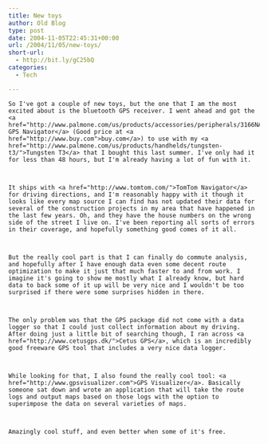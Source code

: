 ```yaml
---
title: New toys
author: Old Blog
type: post
date: 2004-11-05T22:45:31+00:00
url: /2004/11/05/new-toys/
short-url:
  - http://bit.ly/gC25bQ
categories:
  - Tech

---
```

<div class='microid-http+http:sha1:0fe1caaafb364dfd3231df08c2a63cce27d0eddc'>
  
    So I've got a couple of new toys, but the one that I am the most excited about is the bluetooth GPS receiver. I went ahead and got the <a href="http://www.palmone.com/us/products/accessories/peripherals/3166NA.html">PalmOne GPS Navigator</a> (Good price at <a href="http://www.buy.com">buy.com</a>) to use with my <a href="http://www.palmone.com/us/products/handhelds/tungsten-t3/">Tungsten T3</a> that I bought this last summer. I've only had it for less than 48 hours, but I'm already having a lot of fun with it.
  
  
  
    It ships with <a href="http://www.tomtom.com/">TomTom Navigator</a> for driving directions, and I'm reasonably happy with it though it looks like every map source I can find has not updated their data for several of the construction projects in my area that have happened in the last few years. Oh, and they have the house numbers on the wrong side of the street I live on. I've been reporting all sorts of errors in their coverage, and hopefully something good comes of it all.
  
  
  
    But the really cool part is that I can finally do commute analysis, and hopefully after I have enough data even some decent route optimization to make it just that much faster to and from work. I imagine it's going to show me mostly what I already know, but hard data to back some of it up will be very nice and I wouldn't be too surprised if there were some surprises hidden in there.
  
  
  
    The only problem was that the GPS package did not come with a data logger so that I could just collect information about my driving. After doing just a little bit of searching though, I ran across <a href="http://www.cetusgps.dk/">Cetus GPS</a>, which is an incredibly good freeware GPS tool that includes a very nice data logger.
  
  
  
    While looking for that, I also found the really cool tool: <a href="http://www.gpsvisualizer.com">GPS Visualizer</a>. Basically someone sat down and wrote an application that will take the route logs and output maps based on those logs with the option to superimpose the data on several varieties of maps.
  
  
  
    Amazingly cool stuff, and even better when some of it's free.
  
